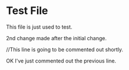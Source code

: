 Test File
====

This file is just used to test.

2nd change made after the initial change.

//This line is going to be commented out shortly.

OK I've just commented out the previous line.